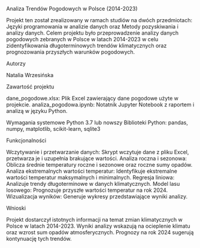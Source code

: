Analiza Trendów Pogodowych w Polsce (2014-2023)

Projekt ten został zrealizowany w ramach studiów na dwóch przedmiotach: Języki programowania w analizie danych oraz Metody pozyskiwania i analizy danych. Celem projektu było przeprowadzenie analizy danych pogodowych zebranych w Polsce w latach 2014-2023 w celu zidentyfikowania długoterminowych trendów klimatycznych oraz prognozowania przyszłych warunków pogodowych.

Autorzy

Natalia Wrzesińska

Zawartość projektu

dane_pogodowe.xlsx: Plik Excel zawierający dane pogodowe użyte w projekcie.
analiza_pogodowa.ipynb: Notatnik Jupyter Notebook z raportem i analizą w języku Python.

Wymagania systemowe
Python 3.7 lub nowszy
Biblioteki Python: pandas, numpy, matplotlib, scikit-learn, sqlite3

Funkcjonalności

Wczytywanie i przetwarzanie danych: Skrypt wczytuje dane z pliku Excel, przetwarza je i uzupełnia brakujące wartości.
Analiza roczna i sezonowa: Oblicza średnie temperatury roczne i sezonowe oraz roczne sumy opadów.
Analiza ekstremalnych wartości temperatur: Identyfikuje ekstremalne wartości temperatur maksymalnych i minimalnych.
Regresja liniowa: Analizuje trendy długoterminowe w danych klimatycznych.
Model lasu losowego: Prognozuje przyszłe wartości temperatur na rok 2024.
Wizualizacja wyników: Generuje wykresy przedstawiające wyniki analizy.

Wnioski

Projekt dostarczył istotnych informacji na temat zmian klimatycznych w Polsce w latach 2014-2023. Wyniki analizy wskazują na ocieplenie klimatu oraz wzrost sum opadów atmosferycznych. Prognozy na rok 2024 sugerują kontynuację tych trendów.

